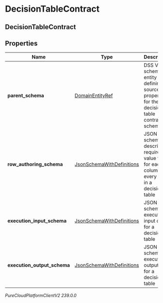 # DecisionTableContract

## DecisionTableContract

## Properties

|Name | Type | Description | Notes|
|------------ | ------------- | ------------- | -------------|
| **parent_schema** | [DomainEntityRef](DomainEntityRef) | DSS V1 schema entity defining source properties for the decision table contract schemas | [optional] |
| **row_authoring_schema** | [JsonSchemaWithDefinitions](JsonSchemaWithDefinitions) | JSON schema describing required value types for each column in every row in a decision table | [optional] |
| **execution_input_schema** | [JsonSchemaWithDefinitions](JsonSchemaWithDefinitions) | JSON schema for execution input data for a decision table | [optional] |
| **execution_output_schema** | [JsonSchemaWithDefinitions](JsonSchemaWithDefinitions) | JSON schema for execution output data for a decision table | [optional] |



_PureCloudPlatformClientV2 239.0.0_
